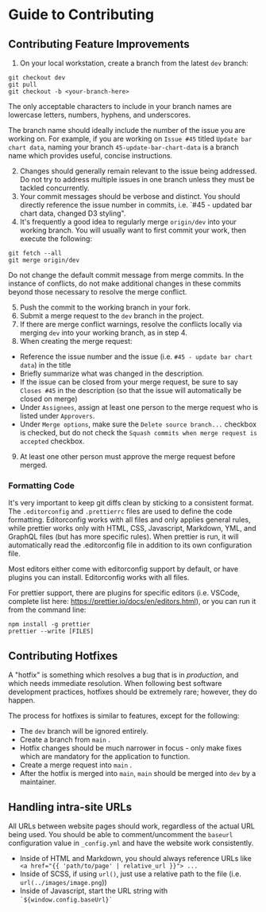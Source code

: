 # Guide to Contributing

## Contributing Feature Improvements

1. On your local workstation, create a branch from the latest `dev` branch:

```
git checkout dev
git pull
git checkout -b <your-branch-here>
```

The only acceptable characters to include in your branch names are lowercase letters, numbers, hyphens, and underscores.

The branch name should ideally include the number of the issue you are working on. For example, if you are working on `Issue #45` titled `Update bar chart data`, naming your branch `45-update-bar-chart-data` is a branch name which provides useful, concise instructions.

2. Changes should generally remain relevant to the issue being addressed. Do not try to address multiple issues in one branch unless they must be tackled concurrently.
3. Your commit messages should be verbose and distinct. You should directly reference the issue number in commits, i.e. `#45 - updated bar chart data, changed D3 styling".
4. It's frequently a good idea to regularly merge `origin/dev` into your working branch. You will usually want to first commit your work, then execute the following:

```
git fetch --all
git merge origin/dev
```

Do not change the default commit message from merge commits. In the instance of conflicts, do not make additional changes in these commits beyond those necessary to resolve the merge conflict.

5. Push the commit to the working branch in your fork.
6. Submit a merge request to the `dev` branch in the project.
7. If there are merge conflict warnings, resolve the conflicts locally via merging `dev` into your working branch, as in step 4.
8. When creating the merge request:

-   Reference the issue number and the issue (i.e. `#45 - update bar chart data`) in the title
-   Briefly summarize what was changed in the description.
-   If the issue can be closed from your merge request, be sure to say `Closes #45` in the description (so that the issue will automatically be closed on merge)
-   Under `Assignees`, assign at least one person to the merge request who is listed under `Approvers`.
-   Under `Merge options`, make sure the `Delete source branch...` checkbox is checked, but do not check the `Squash commits when merge request is accepted` checkbox.

9. At least one other person must approve the merge request before merged.

### Formatting Code

It's very important to keep git diffs clean by sticking to a consistent format. The `.editorconfig` and `.prettierrc` files are used to define the code formatting. 
Editorconfig works with all files and only applies general rules, while prettier works only with HTML, CSS, Javascript, Markdown, YML, and GraphQL files (but has more specific rules).
When prettier is run, it will automatically read the .editorconfig file in addition to its own configuration file.

Most editors either come with editorconfig support by default, or have plugins you can install. Editorconfig works with all files.

For prettier support, there are plugins for specific editors (i.e. VSCode, complete list here: https://prettier.io/docs/en/editors.html), or you can run it from the command line:

```
npm install -g prettier
prettier --write [FILES]
```

## Contributing Hotfixes

A "hotfix" is something which resolves a bug that is in _production_, and which needs immediate resolution. When following best software development practices, hotfixes should be extremely rare; however, they do happen.

The process for hotfixes is similar to features, except for the following:

-   The `dev` branch will be ignored entirely.
-   Create a branch from `main` .
-   Hotfix changes should be much narrower in focus - only make fixes which are mandatory for the application to function.
-   Create a merge request into `main` .
-   After the hotfix is merged into `main`, `main` should be merged into `dev` by a maintainer.

## Handling intra-site URLs

All URLs between website pages should work, regardless of the actual URL being used. You should be able to comment/uncomment the `baseurl` configuration value in `_config.yml` and have the website work consistently.

- Inside of HTML and Markdown, you should always reference URLs like ``` <a href="{{ 'path/to/page' | relative_url }}"> ...```
- Inside of SCSS, if using `url()`, just use a relative path to the file (i.e. `url(../images/image.png`))
- Inside of Javascript, start the URL string with ``` `${window.config.baseUrl}` ```
